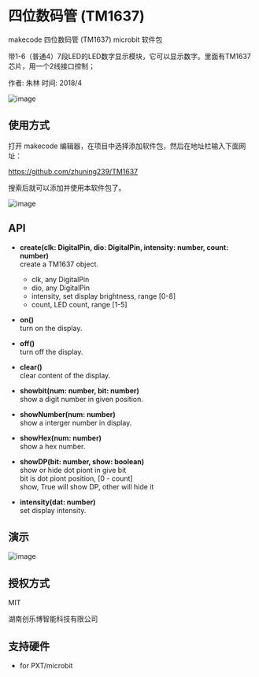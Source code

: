 # 四位数码管 (TM1637)
makecode 四位数码管 (TM1637) microbit 软件包

带1-6（普通4）7段LED的LED数字显示模块，它可以显示数字。里面有TM1637芯片，用一个2线接口控制；

作者: 朱林
时间: 2018/4

![image](https://github.com/zhuning239/TM1637/blob/master/icon.png)

## 使用方式

打开 makecode 编辑器，在项目中选择添加软件包，然后在地址栏输入下面网址：  

https://github.com/zhuning239/TM1637  

搜索后就可以添加并使用本软件包了。

![image](https://github.com/zhuning239/TM1637/blob/master/4-LED.jpg)

## API

- **create(clk: DigitalPin, dio: DigitalPin, intensity: number, count: number)**  
create a TM1637 object.  
  - clk, any DigitalPin  
  - dio, any DigitalPin  
  - intensity, set display brightness, range [0-8]  
  - count, LED count, range [1-5]  

- **on()**  
turn on the display.  

- **off()**  
turn off the display.  

- **clear()**  
clear content of the display.  

- **showbit(num: number, bit: number)**  
show a digit number in given position.  

- **showNumber(num: number)**  
show a interger number in display.  

- **showHex(num: number)**  
show a hex number.  

- **showDP(bit: number, show: boolean)**  
show or hide dot piont in give bit  
bit is dot piont position, [0 - count]  
show, True will show DP, other will hide it  

- **intensity(dat: number)**  
set display intensity.  

## 演示

![image](https://github.com/zhuning239/TM1637/blob/master/demo.jpg)

## 授权方式  

MIT

湖南创乐博智能科技有限公司 

## 支持硬件 

* for PXT/microbit


